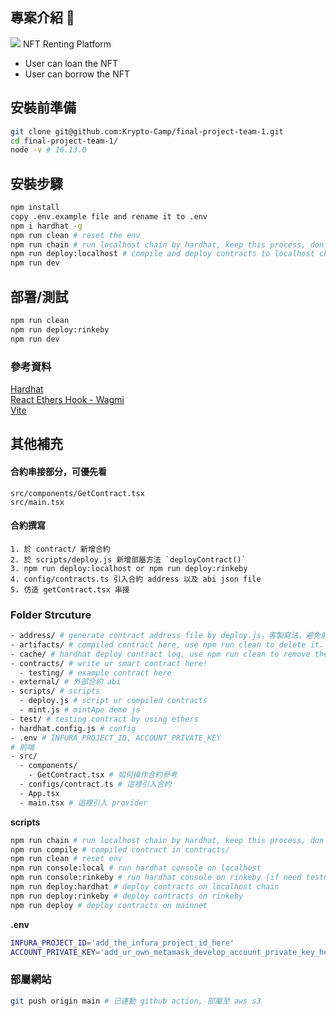 ## 專案介紹 🚀
![](https://i.imgur.com/beq79Kr.jpg)
NFT Renting Platform
- User can loan the NFT
- User can borrow the NFT


## 安裝前準備
```bash
git clone git@github.com:Krypto-Camp/final-project-team-1.git
cd final-project-team-1/
node -v # 16.13.0
```

## 安裝步驟
```bash
npm install
copy .env.example file and rename it to .env
npm i hardhat -g
npm run clean # reset the env
npm run chain # run localhost chain by hardhat, keep this process, don't close it
npm run deploy:localhost # compile and deploy contracts to localhost chain
npm run dev
```
## 部署/測試
```bash
npm run clean
npm run deploy:rinkeby
npm run dev
```

### 參考資料
[Hardhat](https://hardhat.org/getting-started/)
\
[React Ethers Hook - Wagmi](https://wagmi-xyz.vercel.app/)
\
[Vite](https://cn.vitejs.dev/guide/#scaffolding-your-first-vite-project)

## 其他補充
#### 合約串接部分，可優先看 
`src/components/GetContract.tsx`
\
`src/main.tsx`

#### 合約撰寫
```
1. 於 contract/ 新增合約
2. 於 scripts/deploy.js 新增部屬方法 `deployContract()`
3. npm run deploy:localhost or npm run deploy:rinkeby
4. config/contracts.ts 引入合約 address 以及 abi json file
5. 仿造 getContract.tsx 串接
```

### Folder Strcuture
```bash
- address/ # generate contract address file by deploy.js，客製寫法，避免前端要在部屬合約後一直更新合約地址
- artifacts/ # compiled contract here, use npm run clean to delete it.
- cache/ # hardhat deploy contract log, use npm run clean to remove the content in it and re-deploy ur contract.
- contracts/ # write ur smart contract here!
  - testing/ # example contract here
- external/ # 外部合約 abi
- scripts/ # scripts
  - deploy.js # script ur compiled contracts
  - mint.js # mintApe demo js
- test/ # testing contract by using ethers
- hardhat.config.js # config 
- .env # INFURA_PROJECT_ID, ACCOUNT_PRIVATE_KEY
# 前端
- src/
  - components/
    - GetContract.tsx # 如何操作合約參考
  - configs/contract.ts # 這裡引入合約
  - App.tsx
  - main.tsx # 這裡引入 provider
```

**scripts**
```bash
npm run chain # run localhost chain by hardhat, keep this process, don't close it
npm run compile # compiled contract in contracts/
npm run clean # reset env
npm run console:local # run hardhat console on localhost
npm run console:rinkeby # run hardhat console on rinkeby (if need testnet, pls add a .env file)
npm run deploy:hardhat # deploy contracts on localhost chain
npm run deploy:rinkeby # deploy contracts on rinkeby
npm run deploy # deploy contracts on mainnet
```

**.env**
```bash
INFURA_PROJECT_ID='add_the_infura_project_id_here'
ACCOUNT_PRIVATE_KEY='add_ur_own_metamask_develop_account_private_key_here'
```

### 部屬網站
```bash
git push origin main # 已連動 github action, 部屬至 aws s3
```